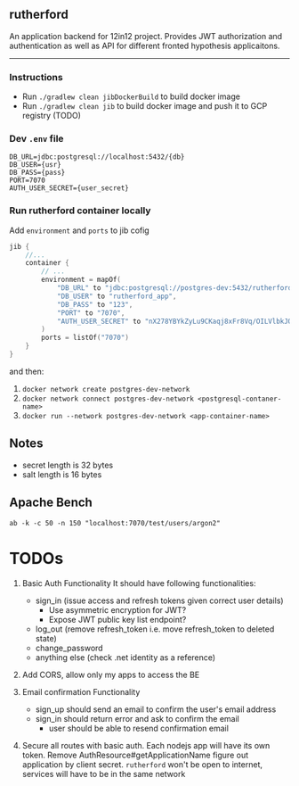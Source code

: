 ## rutherford

An application backend for 12in12 project. Provides JWT authorization and authentication as  well as API for different fronted hypothesis applicaitons. 

---

### Instructions
- Run `./gradlew clean jibDockerBuild` to build docker image
- Run `./gradlew clean jib` to build docker image and push it to GCP registry (TODO)

### Dev `.env` file
```properties
DB_URL=jdbc:postgresql://localhost:5432/{db}
DB_USER={usr}
DB_PASS={pass}
PORT=7070
AUTH_USER_SECRET={user_secret}
```

### Run rutherford container locally
Add `environment` and `ports` to jib cofig
```kotlin
jib {
    //...
    container {
        // ...
        environment = mapOf(
            "DB_URL" to "jdbc:postgresql://postgres-dev:5432/rutherford",
            "DB_USER" to "rutherford_app",
            "DB_PASS" to "123",
            "PORT" to "7070",
            "AUTH_USER_SECRET" to "nX278YBYkZyLu9CKaqj8xFr8Vq/OILVlbkJ0C+tF08g=",
        )
        ports = listOf("7070")
    }
}
```
and then:
1. `docker network create postgres-dev-network`
2. `docker network connect postgres-dev-network <postgresql-contaner-name>`
3. `docker run --network postgres-dev-network <app-container-name>`

## Notes
- secret length is 32 bytes
- salt length is 16 bytes

## Apache Bench
`ab -k -c 50 -n 150 "localhost:7070/test/users/argon2"`

# TODOs
1. Basic Auth Functionality It should have following functionalities:
   - sign_in (issue access and refresh tokens given correct user details)
        - Use asymmetric encryption for JWT?
        - Expose JWT public key list endpoint?
   - log_out (remove refresh_token i.e. move refresh_token to deleted state)
   - change_password
   - anything else (check .net identity as a reference)

2. Add CORS, allow only my apps to access the BE

3. Email confirmation Functionality
   - sign_up should send an email to confirm the user's email address
   - sign_in should return error and ask to confirm the email
       - user should be able to resend confirmation email

4. Secure all routes with basic auth. Each nodejs app will have its own token. 
Remove AuthResource#getApplicationName figure out application by client secret.
`rutherford` won't be open to internet, services will have to be in the same network 
